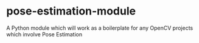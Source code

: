 # pose-estimation-module
A Python module which will work as a boilerplate for any OpenCV projects which involve Pose Estimation
